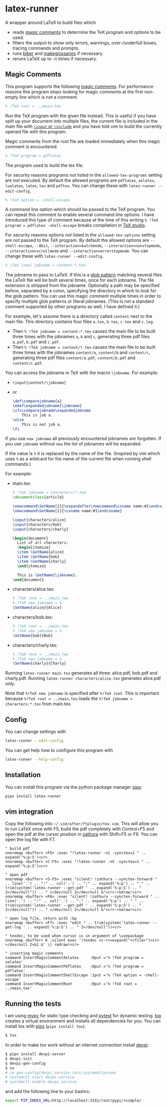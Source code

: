 # latex-runner

A wrapper around LaTeX to build files which

- reads [magic comments](#magic-comments) to determine the TeX program and options to be used.
- filters the output to show only errors, warnings, over-/underfull boxes, tracing commands and prompts.
- runs [biber](https://ctan.org/pkg/biber) and [makeglossaries](https://ctan.org/pkg/glossaries) if necessary.
- reruns LaTeX up to -n times if necessary.


## Magic Comments

This program supports the following [magic comments](https://texstudio-org.github.io/advanced.html#advanced-header-usage).
For performance reasons this program stops looking for magic comments at the first non-empty line which is not a comment.

```tex
% !TeX root = ../main.tex
```

Run the TeX program with the given file instead.
This is useful if you have split up your document into multiple files, the current file is included in the main file with [`\input` or `\include`](https://tex.stackexchange.com/questions/246/when-should-i-use-input-vs-include) and you have told vim to build the currently opened file with this program.

Magic comments from the root file are loaded immediately when this magic comment is encountered.


```tex
% !TeX program = pdflatex
```

The program used to build the tex file.

For security reasons programs *not* listed in the `allowed-tex-programs` setting are *not* executed.
By default the allowed programs are `pdflatex`, `xelatex`, `lualatex`, `latex`, `tex` and `pdftex`.
You can change these with `latex-runner --edit-config`.


```tex
% !TeX option = -shell-escape
```

A command line option which should be passed to the TeX program.
You can repeat this comment to enable several command line options.
I have introduced this type of comment because at the time of this writing `% !TeX program = pdflatex -shell-escape` breaks compilation in [TeX studio](https://www.texstudio.org/).

For security reasons options *not* listed in the `allowed-tex-options` setting are *not* passed to the TeX program.
By default the allowed options are `--shell-escape`, `--8bit`, `--interaction=batchmode`, `--interaction=nonstopmode`, `--interaction=scrollmode` and `--interaction=errorstopmode`.
You can change these with `latex-runner --edit-config`.


```tex
% !TeX [new] jobname = content:*.tex
```

The jobname to pass to LaTeX.
If this is a [glob pattern](https://docs.python.org/3/library/glob.html) matching several files the LaTeX file will be built several times, once for each jobname.
The file extension is stripped from the jobname.
Optionally a path may be specified before, separated by a colon, specifying the directory in which to look for the glob pattern.
You can use this magic comment multiple times in order to specify multiple glob patterns or literal jobnames.
(This is not a standard comment supported by other programs as well, I have defined it.)

For example, let's assume there is a directory called `content` next to the main file.
This directory contains four files `a.tex`, `b.tex`, `c.tex` and `c.log`.

- Then `% !TeX jobname = content:*.tex` causes the main file to be built three times with the jobnames `a`, `b` and `c`, generating three pdf files `a.pdf`, `b.pdf` and `c.pdf`.
- Then `% !TeX jobname = content/*.tex` causes the main file to be built three times with the jobnames `content/a`, `content/b` and `content/c`, generating three pdf files `content/a.pdf`, `content/b.pdf` and `content/c.pdf`.

You can access the jobname in TeX with the macro `\jobname`.
For example:

- `\input{content/\jobname}`
- or

  ```tex
  \def\comparejobname{a}
  \edef\expandedjobname{\jobname}
  \ifx\comparejobname\expandedjobname
      This is job a.
  \else
      This is not job a.
  \fi
  ```

If you use `new jobname` all previously encountered jobnames are forgotten.
If you use `jobname` without `new` the list of jobnames will be expanded.

If the value is `%` it is replaced by the name of the file.
(Inspired by vim which uses `%` as a wildcard for the name of the current file when running shell commands.)

For example:

- main.tex:

    ```latex
    % !TeX jobname = characters:*.tex
    \documentclass{article}

    \newcommand\SetName[2]{\expandafter\newcommand\csname name:#1\endcsname{#2}}
    \newcommand\GetName[1]{\csname name:#1\endcsname}

    \input{characters/alice}
    \input{characters/bob}
    \input{characters/charly}

    \begin{document}
      List of all characters:
      \begin{itemize}
      \item \GetName{alice}
      \item \GetName{bob}
      \item \GetName{charly}
      \end{itemize}

      This is \GetName{\jobname}.
    \end{document}
    ```

- characters/alice.tex:

    ```latex
    % !TeX root = ../main.tex
    % !TeX new jobname = %
    \SetName{alice}{Alice}
    ```

- characters/bob.tex:

    ```latex
    % !TeX root = ../main.tex
    % !TeX new jobname = %
    \SetName{bob}{Bob}
    ```

- characters/charly.tex:

    ```latex
    % !TeX root = ../main.tex
    % !TeX new jobname = %
    \SetName{charly}{Charly}
    ```

Running `latex-runner main.tex` generates all three: alice.pdf, bob.pdf and charly.pdf.
Running `latex-runner characters/alice.tex` generates alice.pdf only.

Note that `%!TeX new jobname` is specified after `%!TeX root`.
This is important because `%!TeX root = ../main.tex` loads the `%!TeX jobname = characters:*.tex` from main.tex.


## Config

You can change settings with

```bash
latex-runner --edit-config
```

You can get help how to configure this program with

```bash
latex-runner --help-config
```


## Installation

You can install this program via the python package manager [pipx](https://pipx.pypa.io/latest/):

```bash
pipx install latex-runner
```


## vim integration

Copy the following into `~/.vim/after/ftplugin/tex.vim`.
This will allow you to run LaTeX once with F5, build the pdf completely with Control+F5 and open the pdf at the cursor position in [zathura](https://pwmt.org/projects/zathura/) with Shift+F5 or F6. You can open the log file with F7.

```vim
" build pdf
nnoremap <buffer> <F5> :exec "!latex-runner -n1 -synctex=1 " .. expand('%:p:S')<cr>
nnoremap <buffer> <C-F5> :exec "!latex-runner -n5 -synctex=1 " .. expand('%:p:S')<cr>

" open pdf
nnoremap <buffer> <S-F5> :exec "silent! !zathura --synctex-forward " .. line('.') .. ":" .. col('.') .. ":" .. expand('%:p') .. " " .. trim(system('latex-runner --get-pdf ' .. expand('%:p:S') .. " 2>/dev/null")) .. " >/dev/null 2>/dev/null &"<cr>:redraw!<cr>
nnoremap <buffer> <F6> :exec "silent! !zathura --synctex-forward " .. line('.') .. ":" .. col('.') .. ":" .. expand('%:p') .. " " .. trim(system('latex-runner --get-pdf ' .. expand('%:p:S') .. " 2>/dev/null")) .. " >/dev/null 2>/dev/null &"<cr>:redraw!<cr>

" open log file, return with :bp
nnoremap <buffer> <F7> :exec "edit " .. trim(system('latex-runner --get-log ' .. expand('%:p:S') .. " 2>/dev/null"))<cr>

" texdoc, to be used when cursor is in argument of \usepackage
nnoremap <buffer> K :silent exec '!texdoc <c-r>=expand("<cfile>")<cr> >/dev/null 2>&1 &' \| redraw!<cr>

" inserting magic comments
command InsertMagicCommentXelatex     :0put ='% !TeX program = xelatex'
command InsertMagicCommentPdflatex    :0put ='% !TeX program = pdflatex'
command InsertMagicCommentShellEscape :1put ='% !TeX option = -shell-escape'
command InsertMagicCommentRoot        :0put ='% !TeX root = ../main.tex'
```

## Running the tests

I am using [mypy](https://www.mypy-lang.org/) for static type checking and [pytest](https://docs.pytest.org/en/latest/) for dynamic testing.
[tox](https://tox.wiki/en/latest/) creates a virtual environment and installs all dependencies for you.
You can install tox with [pipx](https://pypa.github.io/pipx/) (`pipx install tox`).

```bash
$ tox
```

In order to make tox work without an internet connection install [devpi](https://devpi.net/docs/devpi/devpi/stable/%2Bd/index.html):

```bash
$ pipx install devpi-server
$ devpi-init
$ devpi-gen-config
$ su
# cp gen-config/devpi.service /etc/systemd/system/
# systemctl start devpi.service
# systemctl enable devpi.service
```

and add the following line to your bashrc:

```bash
export PIP_INDEX_URL=http://localhost:3141/root/pypi/+simple/
```
